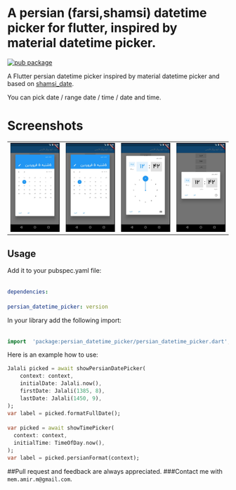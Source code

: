 
  

# A persian (farsi,shamsi) datetime picker for flutter, inspired by material datetime picker.

  

[![pub package](https://img.shields.io/pub/v/persian_datetime_picker.svg?color=%23e67e22&label=pub&logo=persian_datetime_picker)](https://pub.dartlang.org/packages/persian_datetime_picker)

  

A Flutter persian datetime picker inspired by material datetime picker and based on [shamsi_date](https://pub.dartlang.org/packages/shamsi_date).

  

You can pick date / range date / time / date and time.

  
  

# Screenshots

|||||
| ------- | ------- |------- | ------- |
|![]( screenshot_date.jpeg) |![]( screenshot_date.jpeg) |![]( screenshot_time.jpeg) |![]( screenshot_time2.jpeg) |
  
  

## Usage

  

Add it to your pubspec.yaml file:

  

```yaml

dependencies:

persian_datetime_picker: version

```

  

In your library add the following import:

  

```dart

import  'package:persian_datetime_picker/persian_datetime_picker.dart';

```

  

Here is an example how to use:

  
```dart
Jalali picked = await showPersianDatePicker(
    context: context,
    initialDate: Jalali.now(),
    firstDate: Jalali(1385, 8),
    lastDate: Jalali(1450, 9),
);
var label = picked.formatFullDate();

var picked = await showTimePicker(
  context: context,
  initialTime: TimeOfDay.now(),
);
var label = picked.persianFormat(context);

```

 
##Pull request and feedback are always appreciated.
###Contact me with `mem.amir.m@gmail.com`.
